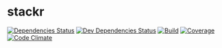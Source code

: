 stackr
======

[![Dependencies Status](http://img.shields.io/david/adriantoine/stackr.svg?style=flat-square)](https://david-dm.org/adriantoine/stackr)
[![Dev Dependencies Status](http://img.shields.io/david/dev/adriantoine/stackr.svg?style=flat-square)](https://david-dm.org/adriantoine/stackr#info=devDependencies&view=table)
[![Build](http://img.shields.io/travis/adriantoine/stackr.svg?style=flat-square)](https://travis-ci.org/adriantoine/stackr)
[![Coverage](http://img.shields.io/coveralls/adriantoine/stackr.svg?style=flat-square)](https://coveralls.io/r/adriantoine/stackr)
[![Code Climate](http://img.shields.io/codeclimate/github/adriantoine/stackr.svg?style=flat-square)](https://codeclimate.com/github/adriantoine/stackr)
